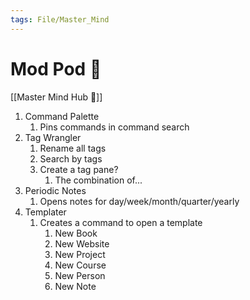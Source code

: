 ```yaml
---
tags: File/Master_Mind
---
```


# Mod Pod 🚀
[[Master Mind Hub 🌌]]

1. Command Palette
	1. Pins commands in command search 
2. Tag Wrangler
	1. Rename all tags
	2. Search by tags
	3. Create a tag pane?
		1. The combination of...
3. Periodic Notes
	1. Opens notes for day/week/month/quarter/yearly
4. Templater
	1. Creates a command to open a template
		1. New Book
		2. New Website
		3. New Project
		4. New Course
		5. New Person
		6. New Note

